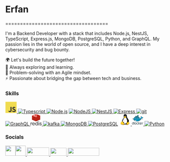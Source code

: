 # Erfan
===================================



I'm a Backend Developer with a stack that includes Node.js, NestJS, TypeScript, Express.js, MongoDB, PostgreSQL, Python, and GraphQL. My passion lies in the world of open source, and I have a deep interest in cybersecurity and bug bounty.

🌍 Let's build the future together! <br>
🚀 Always exploring and learning. <br>
🧠 Problem-solving with an Agile mindset. <br>
⚡ Passionate about bridging the gap between tech and business.

### Skills

<p align="left">
   <a href="https://developer.mozilla.org/en-US/docs/Web/JavaScript" target="_blank" rel="noreferrer"> <img src="https://raw.githubusercontent.com/devicons/devicon/master/icons/javascript/javascript-original.svg" alt="javascript" width="36" height="36"/> </a>
  <a href="https://www.typescriptlang.org/" target="_blank" rel="noreferrer">
    <img src="https://raw.githubusercontent.com/danielcranney/readme-generator/main/public/icons/skills/typescript-colored.svg" width="36" height="36" alt="Typescript" /> </a>
    <a href="https://nodejs.org" target="_blank"><img alt="Node.js"  width="39" height="39" src="https://raw.githubusercontent.com/rahul-jha98/github_readme_icons/main/language_and_tools/square/node/node.svg"></a>
    <a href="https://nodejs.org/en/" target="_blank" rel="noreferrer">
    <img src="https://raw.githubusercontent.com/danielcranney/readme-generator/main/public/icons/skills/nodejs-colored.svg" width="36" height="36" alt="NodeJS" />
  </a>
  <a href="https://docs.nestjs.com/" target="_blank" rel="noreferrer">
    <img src="https://raw.githubusercontent.com/danielcranney/readme-generator/main/public/icons/skills/nestjs-colored.svg" width="36" height="36" alt="NestJS" />
  </a>
  <a href="https://expressjs.com/" target="_blank" rel="noreferrer">
    <img src="https://raw.githubusercontent.com/danielcranney/readme-generator/main/public/icons/skills/express-colored.svg" width="36" height="36" alt="Express" />
  </a>
  <a href="https://git-scm.com/" target="_blank" rel="noreferrer"> <img src="https://www.vectorlogo.zone/logos/git-scm/git-scm-icon.svg" alt="git" width="36" height="36"/> </a> 
  <a href="https://graphql.org/" target="_blank" rel="noreferrer">
    <img src="https://raw.githubusercontent.com/danielcranney/readme-generator/main/public/icons/skills/graphql-colored.svg" width="36" height="36" alt="GraphQL" />
  </a>
  <a href="https://redis.io" target="_blank" rel="noreferrer"> <img src="https://raw.githubusercontent.com/devicons/devicon/master/icons/redis/redis-original-wordmark.svg" alt="redis" width="36" height="36"/> </a> 
    <a href="https://kafka.apache.org/" target="_blank" rel="noreferrer"> <img src="https://www.vectorlogo.zone/logos/apache_kafka/apache_kafka-icon.svg" alt="kafka" width="36" height="36"/> </a>
  <a href="https://www.mongodb.com/" target="_blank" rel="noreferrer">
    <img src="https://raw.githubusercontent.com/danielcranney/readme-generator/main/public/icons/skills/mongodb-colored.svg" width="36" height="36" alt="MongoDB" />
  </a>
  <a href="https://www.postgresql.org/" target="_blank" rel="noreferrer">
    <img src="https://raw.githubusercontent.com/danielcranney/readme-generator/main/public/icons/skills/postgresql-colored.svg" width="36" height="36" alt="PostgreSQL" /></a>
    <a href="https://www.linux.org/" target="_blank" rel="noreferrer"> <img src="https://raw.githubusercontent.com/devicons/devicon/master/icons/linux/linux-original.svg" alt="linux" width="36" height="36"/> </a> 
    <a href="https://www.docker.com/" target="_blank" rel="noreferrer"> <img src="https://raw.githubusercontent.com/devicons/devicon/master/icons/docker/docker-original-wordmark.svg" alt="docker" width="36" height="36"/> </a> 
    <a href="https://www.python.org/" target="_blank" rel="noreferrer">
    <img src="https://raw.githubusercontent.com/danielcranney/readme-generator/main/public/icons/skills/python-colored.svg" width="36" height="36" alt="Python" />
  </a>

</p>



### Socials
<p align="left">
<a href="https://stackoverflow.com/users/15270420/erfuuan" target="blank"><img align="left" src="https://raw.githubusercontent.com/rahuldkjain/github-profile-readme-generator/master/src/images/icons/Social/stack-overflow.svg" height="32" width="32" /></a>
<a href="https://www.dev.to/erfuuan" target="_blank" rel="noreferrer">
 <img src="https://raw.githubusercontent.com/danielcranney/readme-generator/main/public/icons/socials/devdotto.svg" width="32" height="32" />
   </a>
<a href="https://medium.com/@erfuuan" target="_blank" rel="noreferrer">
 <img src="https://img.shields.io/badge/Medium-12100E?style=for-the-badge&logo=medium&logoColor=white" width="70" height="26" />
   </a>
<a href="mailto:erfuuan@gmail.com" target="_blank" rel="noreferrer">
 <img src="https://img.shields.io/badge/Gmail-D14836?style=for-the-badge&logo=gmail&logoColor=white" width="51" height="25" />
   </a>
<a href="https://www.linkedin.com/in/erfan-atayi-838816176/" target="_blank" rel="noreferrer">
 <img src="https://img.shields.io/badge/linkedin-%230077B5.svg?style=for-the-badge&logo=linkedin&logoColor=white" width="99" height="25" />
   </a>

</p>




